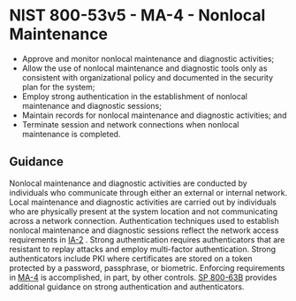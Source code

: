 # NIST 800-53v5 - MA-4 - Nonlocal Maintenance
- Approve and monitor nonlocal maintenance and diagnostic activities;
- Allow the use of nonlocal maintenance and diagnostic tools only as consistent with organizational policy and documented in the security plan for the system;
- Employ strong authentication in the establishment of nonlocal maintenance and diagnostic sessions;
- Maintain records for nonlocal maintenance and diagnostic activities; and
- Terminate session and network connections when nonlocal maintenance is completed.
## Guidance
Nonlocal maintenance and diagnostic activities are conducted by individuals who communicate through either an external or internal network. Local maintenance and diagnostic activities are carried out by individuals who are physically present at the system location and not communicating across a network connection. Authentication techniques used to establish nonlocal maintenance and diagnostic sessions reflect the network access requirements in [IA-2](#ia-2) . Strong authentication requires authenticators that are resistant to replay attacks and employ multi-factor authentication. Strong authenticators include PKI where certificates are stored on a token protected by a password, passphrase, or biometric. Enforcing requirements in [MA-4](#ma-4) is accomplished, in part, by other controls. [SP 800-63B](#e59c5a7c-8b1f-49ca-8de0-6ee0882180ce) provides additional guidance on strong authentication and authenticators.